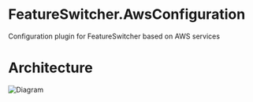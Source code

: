 # FeatureSwitcher.AwsConfiguration
Configuration plugin for FeatureSwitcher based on AWS services

# Architecture
![Diagram](https://www.websequencediagrams.com/cgi-bin/cdraw?lz=QXBwbGljYXRpb24tPgACCzogU3RhcnQKAAYaRmluZCBhbGwgZmVhdHVyZXMAHg5GABAGU3dpdGNoLkF3c0NvbmZpZ3VyAFgHUmVnaXN0ZXIANQpvcHQgRm9yIGVhY2gATQgKICAgIAAtHi0-IEFXUyBBUEkgR2F0ZXdheQBLEgBCBQAXDy0-QVdTIER5bmFtbzogUHV0SXRlbSAoY29uZGl0aW9uYWxseSkAJBUAgTsiAIFmBgCBGCUAKiFhY2hlIGMAgjgFIDUgbWludXRlcwplbmQAgwEbAIMpEwCBDSZ1cmUKCm5vdGUgb3ZlciAAhAMOb21lIHRpbWUgcGFzc2VzCgCDQy4AhAoHIGVuYWJsZWQ_CgCDbAVJZiBjaACBXgVleHBpcmVkIHJlbG9hZCBhc3luYwCDWiUAg20RTG9hZACEJw4Ag14iR2UAg3sFAIJTgR0KAIQMQERldGVybWluZSBpZgCDAAgANSAAiAgORQCDNwYvRGlzADgGAINABgCHAjUAhBAhAIhQEQCFcYIcAIMIhC4&s=napkin, "Diagram")
